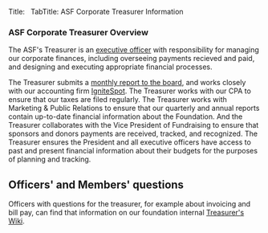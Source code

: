 Title: &nbsp;
TabTitle: ASF Corporate Treasurer Information
<!-- Licensed under ALv2 -->

<div class="panel panel-success">
  <div class="panel-heading">
    <h3 class="panel-title">ASF Corporate Treasurer Overview</h3>
  </div>
  <div class="panel-body">
    <p>
    The ASF's Treasurer is an <a href="https://www.apache.org/foundation/#who-runs-the-asf">executive officer</a> with responsibility 
    for managing our corporate finances, including overseeing payments recieved and paid, and designing and executing appropriate financial processes.
    </p>
    <p>
    The Treasurer submits a <a href="https://whimsy.apache.org/board/minutes/Treasurer">monthly report to the board</a>, 
    and works closely with our accounting firm <a href="http://www.ignitespot.com/">IgniteSpot</a>.  The Treasurer works 
    with our CPA to ensure that our taxes are filed regularly.  The Treasurer works with Marketing & Public Relations to ensure that
    our quarterly and annual reports contain up-to-date financial information about the Foundation.  And the Treasurer collaborates 
    with the Vice President of Fundraising to ensure that sponsors and donors payments are received, tracked, and recognized.  The Treasurer 
    ensures the President and all executive officers have access to past and present financial information about their budgets for the 
    purposes of planning and tracking.
    </p>
  </div>
</div>

<div class="panel panel-info">
  <div class="panel-heading">
    <h2 class="panel-title">Officers' and Members' questions</h2>
  </div>
  <div class="panel-body">
    <p>Officers with questions for the treasurer, for example about invoicing and bill pay, can find that information on our foundation internal
      <a href="https://cwiki.apache.org/confluence/display/ASFP/Treasurer+Internal">Treasurer's Wiki</a>.  </p>
  </div>
</div>

